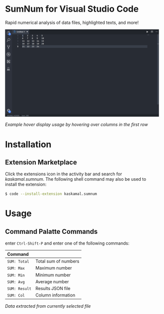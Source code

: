 # SumNum for Visual Studio Code

Rapid numerical analysis of data files, highlighted texts, and more!

![Example](https://raw.githubusercontent.com/kaskamal/vscode-sumnum/master/images/example_sumnum_usage.gif)

*Example hover display usage by hovering over columns in the first row*

# Installation 

## Extension Marketplace

Click the extensions icon in the activity bar and search for *kaskamal.sumnum*. The following shell command may also be used to install the extension:

```bash
$ code --install-extension kaskamal.sumnum
```

# Usage 

## Command Palatte Commands

enter `Ctrl-Shift-P` and enter one of the following commands:

| Command       |             |
| :----------  | :--------- |
| `SUM: Total`  | Total sum of numbers  
| `SUM: Max`    | Maximum number  
| `SUM: Min`    | Minimum number  
| `SUM: Avg`    | Average number 
| `SUM: Result` | Results JSON file 
| `SUM: Col`    | Column information

*Data extracted from currently selected file*
